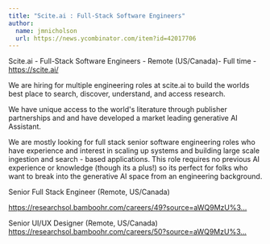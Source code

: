 ```yaml
---
title: "Scite.ai : Full-Stack Software Engineers"
author:
  name: jmnicholson
  url: https://news.ycombinator.com/item?id=42017706
---
```

Scite.ai - Full-Stack Software Engineers - Remote (US&#x2F;Canada)- Full time - <a href="https:&#x2F;&#x2F;scite.ai&#x2F;" rel="nofollow">https:&#x2F;&#x2F;scite.ai&#x2F;</a>

We are hiring for multiple engineering roles at scite.ai to build the worlds best place to search, discover, understand, and access research.

We have unique access to the world&#x27;s literature through publisher partnerships and and have developed a market leading generative AI Assistant.

We are mostly looking for full stack senior software engineering roles who have experience and interest in scaling up systems and building large scale ingestion and search - based applications. This role requires no previous AI experience or knowledge (though its a plus!) so its perfect for folks who want to break into the generative AI space from an engineering background.

Senior Full Stack Engineer (Remote, US&#x2F;Canada)

<a href="https:&#x2F;&#x2F;researchsol.bamboohr.com&#x2F;careers&#x2F;49?source=aWQ9MzU%3D" rel="nofollow">https:&#x2F;&#x2F;researchsol.bamboohr.com&#x2F;careers&#x2F;49?source=aWQ9MzU%3...</a>

Senior UI&#x2F;UX Designer (Remote, US&#x2F;Canada)
<a href="https:&#x2F;&#x2F;researchsol.bamboohr.com&#x2F;careers&#x2F;50?source=aWQ9MzU%3D" rel="nofollow">https:&#x2F;&#x2F;researchsol.bamboohr.com&#x2F;careers&#x2F;50?source=aWQ9MzU%3...</a>
<JobApplication />
